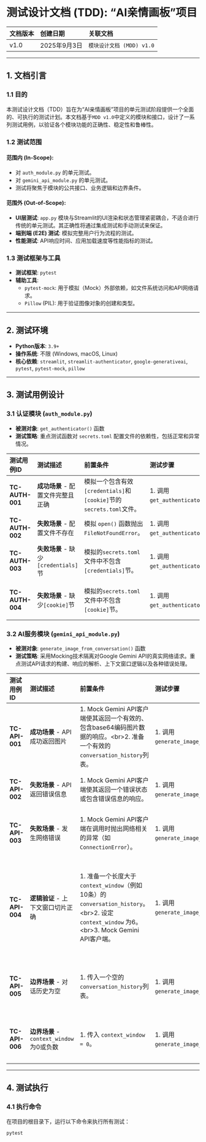 
# 测试设计文档 (TDD): “AI亲情画板”项目

| 文档版本 | 创建日期 | 关联文档 |
| :--- | :--- | :--- |
| v1.0 | 2025年9月3日 | `模块设计文档 (MDD) v1.0` |

-----

## 1\. 文档引言

### 1.1 目的

本测试设计文档（TDD）旨在为“AI亲情画板”项目的单元测试阶段提供一个全面的、可执行的测试计划。本文档基于`MDD v1.0`中定义的模块和接口，设计了一系列测试用例，以验证各个模块功能的正确性、稳定性和鲁棒性。

### 1.2 测试范围

#### 范围内 (In-Scope):

  - 对 `auth_module.py` 的单元测试。
  - 对 `gemini_api_module.py` 的单元测试。
  - 测试将聚焦于模块的公共接口、业务逻辑和边界条件。

#### 范围外 (Out-of-Scope):

  - **UI层测试**: `app.py` 模块与Streamlit的UI渲染和状态管理紧密耦合，不适合进行传统的单元测试。其正确性将通过集成测试和手动测试来保证。
  - **端到端 (E2E) 测试**: 模拟完整用户行为流程的测试。
  - **性能测试**: API响应时间、应用加载速度等性能指标的测试。

### 1.3 测试框架与工具

  - **测试框架**: `pytest`
  - **辅助工具**:
      - `pytest-mock`: 用于模拟（Mock）外部依赖，如文件系统访问和API网络请求。
      - `Pillow` (PIL): 用于验证图像对象的创建和类型。

-----

## 2\. 测试环境

  - **Python版本**: `3.9+`
  - **操作系统**: 不限 (Windows, macOS, Linux)
  - **核心依赖**: `streamlit`, `streamlit-authenticator`, `google-generativeai`, `pytest`, `pytest-mock`, `pillow`

-----

## 3\. 测试用例设计

### 3.1 认证模块 (`auth_module.py`)

  - **被测对象**: `get_authenticator()` 函数
  - **测试策略**: 重点测试函数对 `secrets.toml` 配置文件的依赖性，包括正常和异常情况。

| 测试用例ID | 测试描述 | 前置条件 | 测试步骤 | 预期结果 |
| :--- | :--- | :--- | :--- | :--- |
| **TC-AUTH-001** | **成功场景** - 配置文件完整且正确 | 模拟一个包含有效`[credentials]`和`[cookie]`节的`secrets.toml`文件。 | 1. 调用 `get_authenticator()`。 | 1. 函数成功返回一个`Authenticate`对象实例。\<br\>2. 不抛出任何异常。 |
| **TC-AUTH-002** | **失败场景** - 配置文件不存在 | 模拟 `open()` 函数抛出 `FileNotFoundError`。 | 1. 调用 `get_authenticator()`。 | 1. 函数向上抛出 `FileNotFoundError` 异常。 |
| **TC-AUTH-003** | **失败场景** - 缺少`[credentials]`节 | 模拟的`secrets.toml`文件中不包含`[credentials]`节。 | 1. 调用 `get_authenticator()`。 | 1. 函数因配置不完整而抛出 `KeyError` 或类似的配置错误异常。 |
| **TC-AUTH-004** | **失败场景** - 缺少`[cookie]`节 | 模拟的`secrets.toml`文件中不包含`[cookie]`节。 | 1. 调用 `get_authenticator()`。 | 1. 函数因配置不完整而抛出 `KeyError` 或类似的配置错误异常。 |

### 3.2 AI服务模块 (`gemini_api_module.py`)

  - **被测对象**: `generate_image_from_conversation()` 函数
  - **测试策略**: 采用Mocking技术隔离对Google Gemini API的真实网络请求。重点测试API请求的构建、响应的解析、上下文窗口逻辑以及各种错误处理。

| 测试用例ID | 测试描述 | 前置条件 | 测试步骤 | 预期结果 |
| :--- | :--- | :--- | :--- | :--- |
| **TC-API-001** | **成功场景** - API成功返回图片 | 1. Mock Gemini API客户端使其返回一个有效的、包含base64编码图片数据的响应。\<br\>2. 准备一个有效的`conversation_history`列表。 | 1. 调用 `generate_image_from_conversation()`。 | 1. 函数返回一个有效的 `PIL.Image.Image` 对象。\<br\>2. 不抛出异常。 |
| **TC-API-002** | **失败场景** - API返回错误信息 | 1. Mock Gemini API客户端使其返回一个错误状态或包含错误信息的响应。 | 1. 调用 `generate_image_from_conversation()`。 | 1. 函数捕获API错误并抛出自定义的 `APIError` 异常。 |
| **TC-API-003** | **失败场景** - 发生网络错误 | 1. Mock Gemini API客户端在调用时抛出网络相关的异常（如 `ConnectionError`）。 | 1. 调用 `generate_image_from_conversation()`。 | 1. 函数在重试后依然失败，并最终抛出自定义的 `NetworkError` 异常。 |
| **TC-API-004** | **逻辑验证** - 上下文窗口切片正确 | 1. 准备一个长度大于`context_window`（例如10条）的`conversation_history`。\<br\>2. 设定 `context_window` 为6。\<br\>3. Mock Gemini API客户端。 | 1. 调用 `generate_image_from_conversation()`。 | 1. 断言（Assert）传递给Mock API客户端的对话历史列表的长度正好等于`context_window`（即6）。\<br\>2. 断言传递的内容是原始历史记录的最后6条。 |
| **TC-API-005** | **边界场景** - 对话历史为空 | 1. 传入一个空的`conversation_history`列表。 | 1. 调用 `generate_image_from_conversation()`。 | 1. 函数应处理此情况，例如抛出 `ValueError` 或返回 `None`（具体行为需在函数内定义）。 |
| **TC-API-006** | **边界场景** - `context_window`为0或负数 | 1. 传入 `context_window = 0`。 | 1. 调用 `generate_image_from_conversation()`。 | 1. 函数应抛出 `ValueError` 异常，因为前置条件要求其为正整数。 |

-----

## 4\. 测试执行

### 4.1 执行命令

在项目的根目录下，运行以下命令来执行所有测试：

```bash
pytest
```